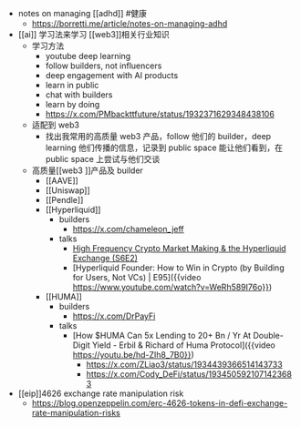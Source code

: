 - notes on managing [[adhd]] #健康
	- https://borretti.me/article/notes-on-managing-adhd
- [[ai]] 学习法来学习 [[web3]]相关行业知识
	- 学习方法
		- youtube deep learning
		- follow builders, not influencers
		- deep engagement with AI products
		- learn in public
		- chat with builders
		- learn by doing
		- https://x.com/PMbackttfuture/status/1932371629348438106
	- 适配到 web3
		- 找出我常用的高质量 web3 产品，follow 他们的 builder，deep learning 他们传播的信息，记录到 public space 能让他们看到，在 public space 上尝试与他们交谈
	- 高质量[[web3 ]]产品及 builder
		- [[AAVE]]
		- [[Uniswap]]
		- [[Pendle]]
		- [[Hyperliquid]]
			- builders
				- https://x.com/chameleon_jeff
			- talks
				- [High Frequency Crypto Market Making & the Hyperliquid Exchange (S6E2)](https://www.youtube.com/watch?v=HqCksxcX49w)
				- [Hyperliquid Founder: How to Win in Crypto (by Building for Users, Not VCs) | E95]({{video https://www.youtube.com/watch?v=WeRh589I76o}})
		- [[HUMA]]
			- builders
				- https://x.com/DrPayFi
			- talks
				- [How $HUMA Can 5x Lending to 20+ Bn / Yr At Double-Digit Yield - Erbil & Richard of Huma Protocol]({{video https://youtu.be/hd-ZIh8_7B0}})
					- https://x.com/ZLiao3/status/1934439366514143733
					- https://x.com/Cody_DeFi/status/1934505921071423683
- [[eip]]4626 exchange rate manipulation risk
	- https://blog.openzeppelin.com/erc-4626-tokens-in-defi-exchange-rate-manipulation-risks
